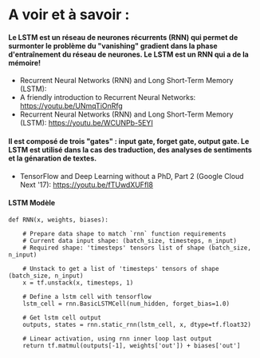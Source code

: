 # A voir et à savoir : 

#### Le LSTM est un réseau de neurones récurrents (RNN) qui permet de surmonter le problème du "vanishing" gradient dans la phase d'entraînement du réseau de neurones. Le LSTM est un RNN qui a de la mémoire! 

* Recurrent Neural Networks (RNN) and Long Short-Term Memory (LSTM): 
* A friendly introduction to Recurrent Neural Networks: https://youtu.be/UNmqTiOnRfg
* Recurrent Neural Networks (RNN) and Long Short-Term Memory (LSTM): https://youtu.be/WCUNPb-5EYI

#### Il est composé de trois "gates" : input gate, forget gate, output gate. Le LSTM est utilisé dans la cas des traduction, des analyses de sentiments et la génaration de textes. 
* TensorFlow and Deep Learning without a PhD, Part 2 (Google Cloud Next '17):  https://youtu.be/fTUwdXUFfI8

#### LSTM Modèle 

```
def RNN(x, weights, biases):

    # Prepare data shape to match `rnn` function requirements
    # Current data input shape: (batch_size, timesteps, n_input)
    # Required shape: 'timesteps' tensors list of shape (batch_size, n_input)

    # Unstack to get a list of 'timesteps' tensors of shape (batch_size, n_input)
    x = tf.unstack(x, timesteps, 1)

    # Define a lstm cell with tensorflow
    lstm_cell = rnn.BasicLSTMCell(num_hidden, forget_bias=1.0)

    # Get lstm cell output
    outputs, states = rnn.static_rnn(lstm_cell, x, dtype=tf.float32)

    # Linear activation, using rnn inner loop last output
    return tf.matmul(outputs[-1], weights['out']) + biases['out']    
```




